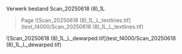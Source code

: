 Verwerk bestand Scan_20250618 (8)_1L
> Page 
![Scan_20250618 (8)_1L_L_textlines.tif](test_f4000/Scan_20250618 (8)_1L_L_textlines.tif)

![Scan_20250618 (8)_1L_L_dewarped.tif](test_f4000/Scan_20250618 (8)_1L_L_dewarped.tif)

